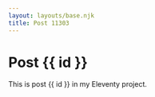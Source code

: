 ```yaml
---
layout: layouts/base.njk
title: Post 11303
---
```


# Post {{ id }}

This is post {{ id }} in my Eleventy project.
